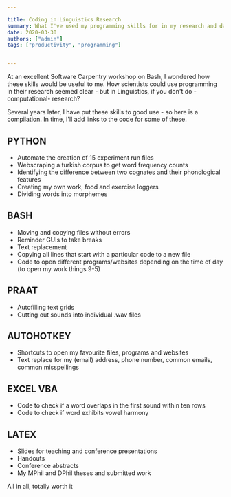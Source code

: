 ```yaml
---

title: Coding in Linguistics Research
summary: What I've used my programming skills for in my research and day-to-day life
date: 2020-03-30
authors: ["admin"]
tags: ["productivity", "programming"]


---
```


At an excellent Software Carpentry workshop on Bash, I wondered how these skills would be useful to me. 
How scientists could use programming in their research seemed clear - but in Linguistics, if you don't do -computational- research?

Several years later, I have put these skills to good use - so here is a compilation. In time, I'll add links to the code for some of these.

## PYTHON
- Automate the creation of 15 experiment run files
- Webscraping a turkish corpus to get word frequency counts 
- Identifying the difference between two cognates and their phonological features
- Creating my own work, food and exercise loggers
- Dividing words into morphemes
	
## BASH 
- Moving and copying files without errors
- Reminder GUIs to take breaks
- Text replacement
- Copying all lines that start with a particular code to a new file
- Code to open different programs/websites depending on the time of day (to open my work things 9-5)

## PRAAT
- Autofilling text grids
- Cutting out sounds into individual .wav files
	
## AUTOHOTKEY
- Shortcuts to open my favourite files, programs and websites
- Text replace for my (email) address, phone number, common emails, common misspellings
	
## EXCEL VBA
- Code to check if a word overlaps in the first sound within ten rows
- Code to check if word exhibits vowel harmony

## LATEX
- Slides for teaching and conference presentations
- Handouts
- Conference abstracts
- My MPhil and DPhil theses and submitted work

	
All in all, totally worth it

